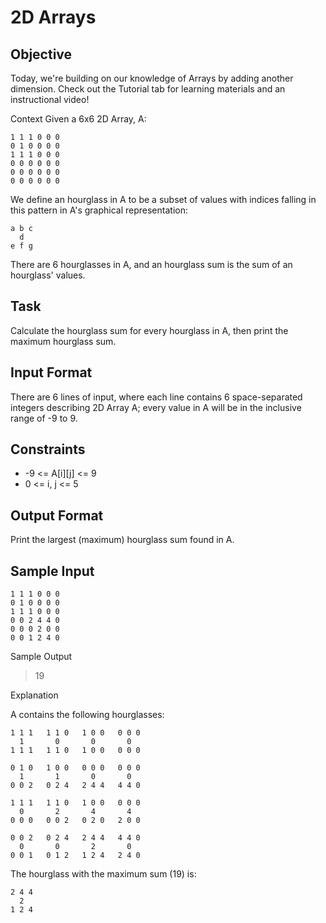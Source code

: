 # 2D Arrays #

## Objective ##

Today, we're building on our knowledge of Arrays by adding another dimension. Check out the Tutorial tab for learning materials and an instructional video!

Context 
Given a 6x6 2D Array, A:

```
1 1 1 0 0 0
0 1 0 0 0 0
1 1 1 0 0 0
0 0 0 0 0 0
0 0 0 0 0 0
0 0 0 0 0 0
```

We define an hourglass in A to be a subset of values with indices falling in this pattern in A's graphical representation:

```
a b c
  d
e f g
```

There are 6 hourglasses in A, and an hourglass sum is the sum of an hourglass' values.

## Task ##

Calculate the hourglass sum for every hourglass in A, then print the maximum hourglass sum.

## Input Format ##

There are 6 lines of input, where each line contains 6 space-separated integers describing 2D Array A; every value in A will be in the inclusive range of -9 to 9.

## Constraints ##

 * -9 <= A[i][j] <= 9
 * 0 <= i, j <= 5

## Output Format ##

Print the largest (maximum) hourglass sum found in A.

## Sample Input ##

```
1 1 1 0 0 0
0 1 0 0 0 0
1 1 1 0 0 0
0 0 2 4 4 0
0 0 0 2 0 0
0 0 1 2 4 0
```

Sample Output

> 19

Explanation

A contains the following hourglasses:

```
1 1 1   1 1 0   1 0 0   0 0 0
  1       0       0       0
1 1 1   1 1 0   1 0 0   0 0 0

0 1 0   1 0 0   0 0 0   0 0 0
  1       1       0       0
0 0 2   0 2 4   2 4 4   4 4 0

1 1 1   1 1 0   1 0 0   0 0 0
  0       2       4       4
0 0 0   0 0 2   0 2 0   2 0 0

0 0 2   0 2 4   2 4 4   4 4 0
  0       0       2       0
0 0 1   0 1 2   1 2 4   2 4 0
```

The hourglass with the maximum sum (19) is:

```
2 4 4
  2
1 2 4
```
